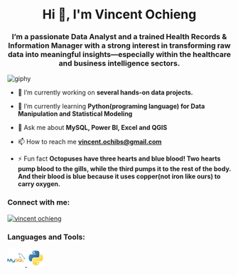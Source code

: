 <h1 align="center">Hi 👋, I'm Vincent Ochieng</h1>
<h3 align="center">I’m a passionate Data Analyst and a trained Health Records & Information Manager with a strong interest in transforming raw data into meaningful insights—especially within the healthcare and business intelligence sectors.</h3>

![giphy](https://github.com/user-attachments/assets/89b931e5-e453-4033-b8e4-09d5e1c7ff2b)


- 🔭 I’m currently working on **several hands-on data projects.**

- 🌱 I’m currently learning **Python(programing language) for Data Manipulation and Statistical Modeling**

- 💬 Ask me about **MySQL, Power BI, Excel and QGIS**

- 📫 How to reach me **vincent.ochibs@gmail.com**

- ⚡ Fun fact **Octopuses have three hearts and blue blood! Two hearts pump blood to the gills, while the third pumps it to the rest of the body. And their blood is blue because it uses copper(not iron like ours) to carry oxygen.**

<h3 align="left">Connect with me:</h3>
<p align="left">
<a href="https://linkedin.com/in/vincent ochieng" target="blank"><img align="center" src="https://raw.githubusercontent.com/rahuldkjain/github-profile-readme-generator/master/src/images/icons/Social/linked-in-alt.svg" alt="vincent ochieng" height="30" width="40" /></a>
</p>

<h3 align="left">Languages and Tools:</h3>
<p align="left"> <a href="https://www.mysql.com/" target="_blank" rel="noreferrer"> <img src="https://raw.githubusercontent.com/devicons/devicon/master/icons/mysql/mysql-original-wordmark.svg" alt="mysql" width="40" height="40"/> </a> <a href="https://www.python.org" target="_blank" rel="noreferrer"> <img src="https://raw.githubusercontent.com/devicons/devicon/master/icons/python/python-original.svg" alt="python" width="40" height="40"/> </a> </p>
